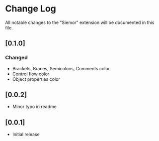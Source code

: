 # Change Log

All notable changes to the "Siemor" extension will be documented in this file.

## [0.1.0]

### Changed

* Brackets, Braces, Semicolons, Comments color
* Control flow color
* Object properties color

## [0.0.2]

* Minor typo in readme

## [0.0.1]

* Initial release
